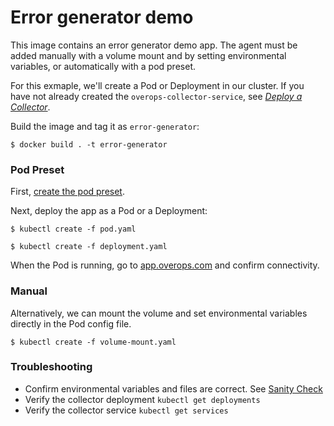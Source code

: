 # Error generator demo
This image contains an error generator demo app. The agent must be added manually with a volume mount and by setting environmental variables, or automatically with a pod preset.

For this exmaple, we'll create a Pod or Deployment in our cluster. If you have not already created the `overops-collector-service`, see *[Deploy a Collector](../../collector)*.

Build the image and tag it as `error-generator`:

```console
$ docker build . -t error-generator
```

### Pod Preset
First, [create the pod preset](../../agent).

Next, deploy the app as a Pod or a Deployment:

```console
$ kubectl create -f pod.yaml
```

```console
$ kubectl create -f deployment.yaml
```
When the Pod is running, go to [app.overops.com](https://app.overops.com/) and confirm connectivity.

### Manual
Alternatively, we can mount the volume and set environmental variables directly in the Pod config file.

```console
$ kubectl create -f volume-mount.yaml
```

### Troubleshooting
- Confirm environmental variables and files are correct. See [Sanity Check](../../agent/#sanity-check)
- Verify the collector deployment `kubectl get deployments`
- Verify the collector service `kubectl get services`
